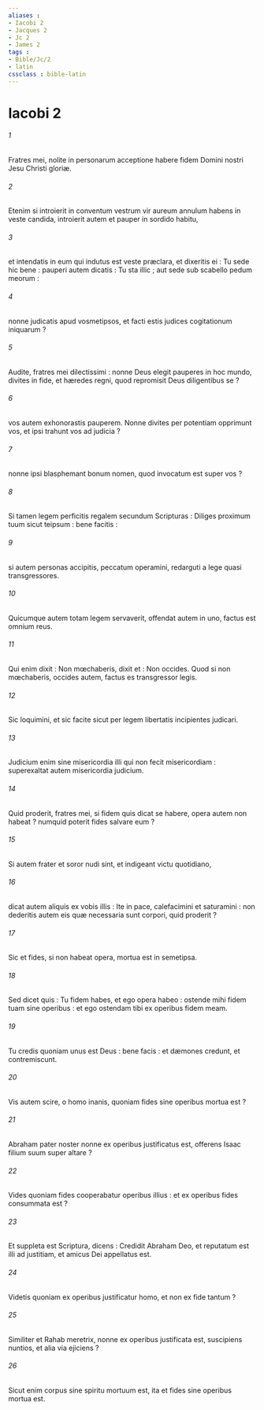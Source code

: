 ```yaml
---
aliases : 
- Iacobi 2
- Jacques 2
- Jc 2
- James 2
tags : 
- Bible/Jc/2
- latin
cssclass : bible-latin
---
```


# Iacobi 2

###### 1
Fratres mei, nolite in personarum acceptione habere fidem Domini nostri Jesu Christi gloriæ.
###### 2
Etenim si introierit in conventum vestrum vir aureum annulum habens in veste candida, introierit autem et pauper in sordido habitu,
###### 3
et intendatis in eum qui indutus est veste præclara, et dixeritis ei : Tu sede hic bene : pauperi autem dicatis : Tu sta illic ; aut sede sub scabello pedum meorum :
###### 4
nonne judicatis apud vosmetipsos, et facti estis judices cogitationum iniquarum ?
###### 5
Audite, fratres mei dilectissimi : nonne Deus elegit pauperes in hoc mundo, divites in fide, et hæredes regni, quod repromisit Deus diligentibus se ?
###### 6
vos autem exhonorastis pauperem. Nonne divites per potentiam opprimunt vos, et ipsi trahunt vos ad judicia ?
###### 7
nonne ipsi blasphemant bonum nomen, quod invocatum est super vos ?
###### 8
Si tamen legem perficitis regalem secundum Scripturas : Diliges proximum tuum sicut teipsum : bene facitis :
###### 9
si autem personas accipitis, peccatum operamini, redarguti a lege quasi transgressores.
###### 10
Quicumque autem totam legem servaverit, offendat autem in uno, factus est omnium reus.
###### 11
Qui enim dixit : Non mœchaberis, dixit et : Non occides. Quod si non mœchaberis, occides autem, factus es transgressor legis.
###### 12
Sic loquimini, et sic facite sicut per legem libertatis incipientes judicari.
###### 13
Judicium enim sine misericordia illi qui non fecit misericordiam : superexaltat autem misericordia judicium.
###### 14
Quid proderit, fratres mei, si fidem quis dicat se habere, opera autem non habeat ? numquid poterit fides salvare eum ?
###### 15
Si autem frater et soror nudi sint, et indigeant victu quotidiano,
###### 16
dicat autem aliquis ex vobis illis : Ite in pace, calefacimini et saturamini : non dederitis autem eis quæ necessaria sunt corpori, quid proderit ?
###### 17
Sic et fides, si non habeat opera, mortua est in semetipsa.
###### 18
Sed dicet quis : Tu fidem habes, et ego opera habeo : ostende mihi fidem tuam sine operibus : et ego ostendam tibi ex operibus fidem meam.
###### 19
Tu credis quoniam unus est Deus : bene facis : et dæmones credunt, et contremiscunt.
###### 20
Vis autem scire, o homo inanis, quoniam fides sine operibus mortua est ?
###### 21
Abraham pater noster nonne ex operibus justificatus est, offerens Isaac filium suum super altare ?
###### 22
Vides quoniam fides cooperabatur operibus illius : et ex operibus fides consummata est ?
###### 23
Et suppleta est Scriptura, dicens : Credidit Abraham Deo, et reputatum est illi ad justitiam, et amicus Dei appellatus est.
###### 24
Videtis quoniam ex operibus justificatur homo, et non ex fide tantum ?
###### 25
Similiter et Rahab meretrix, nonne ex operibus justificata est, suscipiens nuntios, et alia via ejiciens ?
###### 26
Sicut enim corpus sine spiritu mortuum est, ita et fides sine operibus mortua est.

